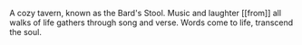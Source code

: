 A cozy tavern, known as the Bard's Stool. Music and laughter [[from]] all walks of life gathers through song and verse. Words come to life, transcend the soul.